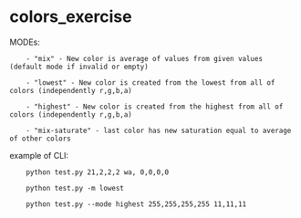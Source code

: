 # colors_exercise
MODEs:

        - "mix" - New color is average of values from given values (default mode if invalid or empty)
        
        - "lowest" - New color is created from the lowest from all of colors (independently r,g,b,a)
        
        - "highest" - New color is created from the highest from all of colors (independently r,g,b,a)
        
        - "mix-saturate" - last color has new saturation equal to average of other colors
        
example of CLI:

        python test.py 21,2,2,2 wa, 0,0,0,0

        python test.py -m lowest 
        
        python test.py --mode highest 255,255,255,255 11,11,11
        
        
